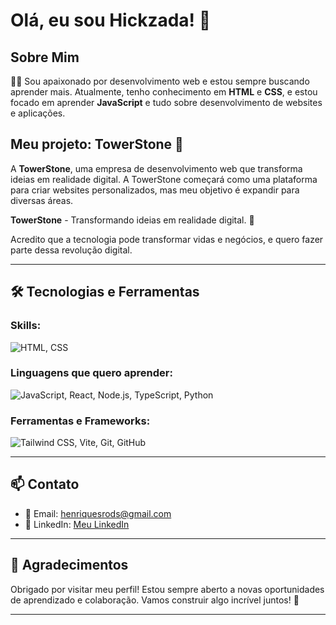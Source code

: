 # Olá, eu sou Hickzada! 👋

## Sobre Mim

👨‍💻 Sou apaixonado por desenvolvimento web e estou sempre buscando aprender mais. Atualmente, tenho conhecimento em **HTML** e **CSS**, e estou focado em aprender **JavaScript** e tudo sobre desenvolvimento de websites e aplicações.

## Meu projeto: TowerStone 🚀

A **TowerStone**, uma empresa de desenvolvimento web que transforma ideias em realidade digital. A TowerStone começará como uma plataforma para criar websites personalizados, mas meu objetivo é expandir para diversas áreas.

**TowerStone** - Transformando ideias em realidade digital. 🚀

Acredito que a tecnologia pode transformar vidas e negócios, e quero fazer parte dessa revolução digital.

---

## 🛠️ Tecnologias e Ferramentas

### Skills:
<div align="left">
  <img src="https://skillicons.dev/icons?i=html,css" alt="HTML, CSS" />
</div>

### Linguagens que quero aprender:
<div align="left">
  <img src="https://skillicons.dev/icons?i=js,react,nodejs,typescript,python" alt="JavaScript, React, Node.js, TypeScript, Python" />
</div>

### Ferramentas e Frameworks:
<div align="left">
  <img src="https://skillicons.dev/icons?i=tailwind,vite,git,github" alt="Tailwind CSS, Vite, Git, GitHub" />
</div>

---

## 📫 Contato

- 📧 Email: [henriquesrods@gmail.com](mailto:henriquesrods@gmail.com)
- 💼 LinkedIn: [Meu LinkedIn](https://www.linkedin.com/in/henriquesousarodrigues)

---

## 🌟 Agradecimentos

Obrigado por visitar meu perfil! Estou sempre aberto a novas oportunidades de aprendizado e colaboração. Vamos construir algo incrível juntos! 🚀

---
